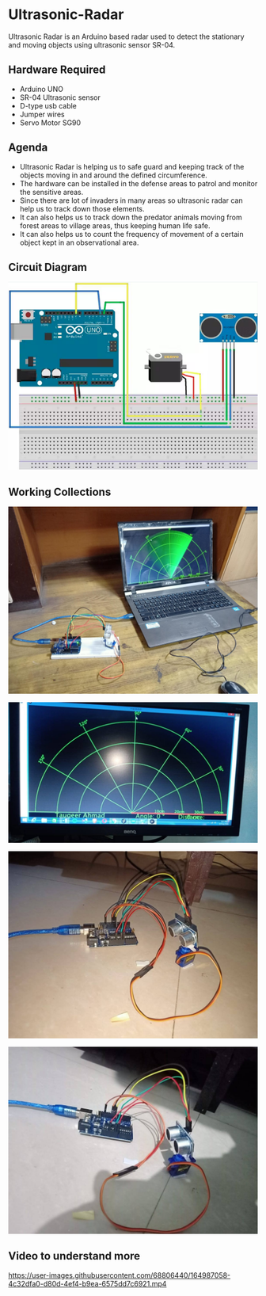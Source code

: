 # Ultrasonic-Radar
Ultrasonic Radar is an Arduino based radar used to detect the stationary and moving objects using ultrasonic sensor SR-04. 

## Hardware Required 

- Arduino UNO
- SR-04 Ultrasonic sensor
- D-type usb cable
- Jumper wires
- Servo Motor SG90

## Agenda 

- Ultrasonic Radar is helping us to safe guard and keeping track of the objects moving in and around the defined circumference. 
- The hardware can be installed in the defense areas to patrol and monitor the sensitive areas. 
- Since there are lot of invaders in many areas so ultrasonic radar can help us to track down those elements. 
- It can also helps us to track down the predator animals moving from forest areas to village areas, thus keeping human life safe.
- It can also helps us to count the frequency of movement of a certain object kept in an observational area.  

## Circuit Diagram
![Circuit Diagram](https://github.com/TauqeerAhmad5201/Ultrasonic-Radar/blob/main/images/ckt-diagram.png?raw=true)

## Working Collections 

![Main](https://github.com/TauqeerAhmad5201/Ultrasonic-Radar/blob/main/images/main.jfif?raw=true)

![Radar](https://github.com/TauqeerAhmad5201/Ultrasonic-Radar/blob/main/images/3.jpeg?raw=true)

![Radar](https://github.com/TauqeerAhmad5201/Ultrasonic-Radar/blob/main/images/2.jpeg?raw=true)

![Radar](https://github.com/TauqeerAhmad5201/Ultrasonic-Radar/blob/main/images/1.jpeg?raw=true)

## Video to understand more

https://user-images.githubusercontent.com/68806440/164987058-4c32dfa0-d80d-4ef4-b9ea-6575dd7c6921.mp4


